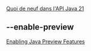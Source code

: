 [Quoi de neuf dans l'API Java 21](https://www.sfeir.dev/back/quoi-de-neuf-dans-lapi-java-21/)

## --enable-preview
[Enabling Java Preview Features](https://medium.com/javarevisited/enabling-the-preview-feature-in-intellij-735067948d6e)
[](https://www.happycoders.eu/java/java-21-features/)
